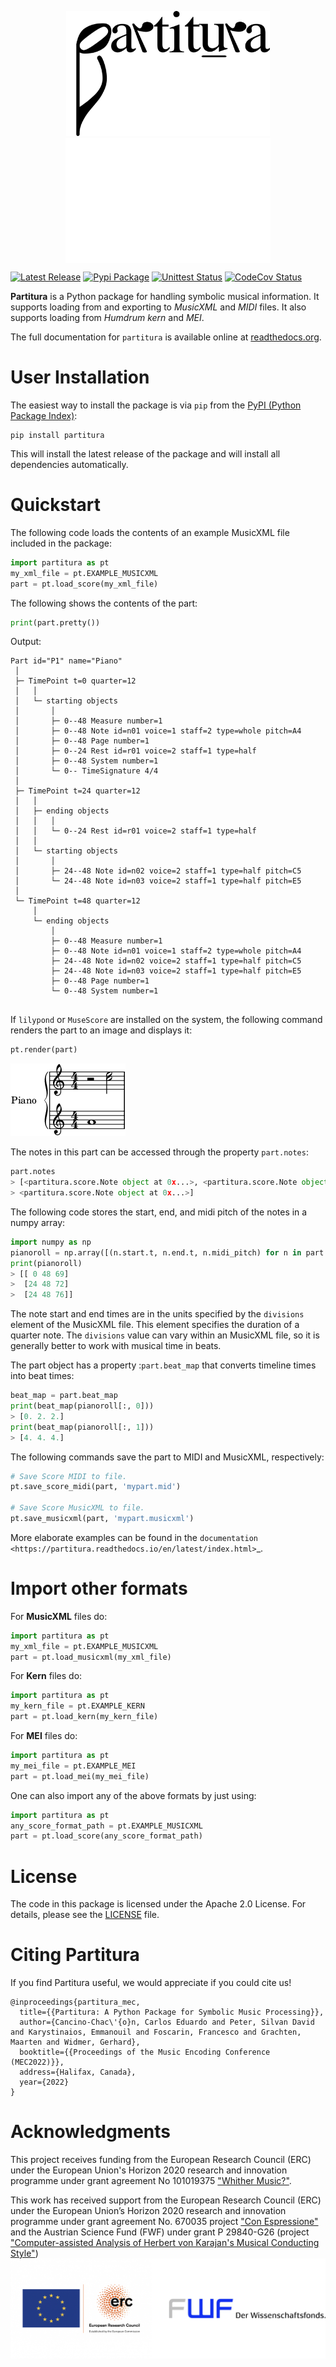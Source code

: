 [//]: # (<p align="center"> )

[//]: # (<img src="./partitura/assets/partitura_logo_final.jpg" height="200">)

[//]: # (</p>)
<p align="center">
    <img src="partitura/assets/partitura_logo_black.png#gh-light-mode-only" height="200">
    <img align="center" src="./partitura/assets/partitura_logo_white.png#gh-dark-mode-only" height="200">
</p>

[![Latest Release](https://img.shields.io/github/v/release/cpjku/partitura)](https://github.com/cpjku/partitura/releases)
[![Pypi Package](https://badge.fury.io/py/partitura.svg)](https://badge.fury.io/py/partitura)
[![Unittest Status](https://github.com/CPJKU/partitura/workflows/Partitura%20Unittests/badge.svg)](https://github.com/CPJKU/partitura/actions?query=workflow%3A%22Partitura+Unittests%22)
[![CodeCov Status](https://codecov.io/gh/CPJKU/partitura/branch/develop/graph/badge.svg?token=mnZ234sGSA)](https://codecov.io/gh/CPJKU/partitura)




**Partitura** is a Python package for handling symbolic musical information. It
supports loading from and exporting to *MusicXML* and *MIDI* files. It also supports loading from _Humdrum *kern*_ and *MEI*.

The full documentation for `partitura` is available online at [readthedocs.org](https://partitura.readthedocs.io/en/latest/index.html).

User Installation
==========

The easiest way to install the package is via `pip` from the [PyPI (Python
Package Index)](https://pypi.python.org/pypi>):
```shell
pip install partitura
```
This will install the latest release of the package and will install all dependencies automatically.


Quickstart
==========

The following code loads the contents of an example MusicXML file included in
the package:
```python
import partitura as pt
my_xml_file = pt.EXAMPLE_MUSICXML
part = pt.load_score(my_xml_file)
```
The following shows the contents of the part:

```python
print(part.pretty())
```
Output:
```shell
Part id="P1" name="Piano"
 │
 ├─ TimePoint t=0 quarter=12
 │   │
 │   └─ starting objects
 │       │
 │       ├─ 0--48 Measure number=1
 │       ├─ 0--48 Note id=n01 voice=1 staff=2 type=whole pitch=A4
 │       ├─ 0--48 Page number=1
 │       ├─ 0--24 Rest id=r01 voice=2 staff=1 type=half
 │       ├─ 0--48 System number=1
 │       └─ 0-- TimeSignature 4/4
 │
 ├─ TimePoint t=24 quarter=12
 │   │
 │   ├─ ending objects
 │   │   │
 │   │   └─ 0--24 Rest id=r01 voice=2 staff=1 type=half
 │   │
 │   └─ starting objects
 │       │
 │       ├─ 24--48 Note id=n02 voice=2 staff=1 type=half pitch=C5
 │       └─ 24--48 Note id=n03 voice=2 staff=1 type=half pitch=E5
 │
 └─ TimePoint t=48 quarter=12
     │
     └─ ending objects
         │
         ├─ 0--48 Measure number=1
         ├─ 0--48 Note id=n01 voice=1 staff=2 type=whole pitch=A4
         ├─ 24--48 Note id=n02 voice=2 staff=1 type=half pitch=C5
         ├─ 24--48 Note id=n03 voice=2 staff=1 type=half pitch=E5
         ├─ 0--48 Page number=1
         └─ 0--48 System number=1
  
```
If `lilypond` or `MuseScore` are installed on the system, the following command
renders the part to an image and displays it:

```python
pt.render(part)
```
![Score example](https://raw.githubusercontent.com/CPJKU/partitura/master/docs/images/score_example.png)


The notes in this part can be accessed through the property
`part.notes`:

```python
part.notes
> [<partitura.score.Note object at 0x...>, <partitura.score.Note object at 0x...>, 
> <partitura.score.Note object at 0x...>]

```


The following code stores the start, end, and midi pitch of the notes in a numpy
array:

```python
import numpy as np
pianoroll = np.array([(n.start.t, n.end.t, n.midi_pitch) for n in part.notes])
print(pianoroll)
> [[ 0 48 69]
>  [24 48 72]
>  [24 48 76]]
```


The note start and end times are in the units specified by the
`divisions` element of the MusicXML file. This element specifies the
duration of a quarter note. The `divisions` value can vary within an
MusicXML file, so it is generally better to work with musical time in
beats.

The part object has a property :`part.beat_map` that converts timeline
times into beat times:

```python
beat_map = part.beat_map
print(beat_map(pianoroll[:, 0]))
> [0. 2. 2.]
print(beat_map(pianoroll[:, 1]))
> [4. 4. 4.]
```


The following commands save the part to MIDI and MusicXML, respectively:

```python
# Save Score MIDI to file.
pt.save_score_midi(part, 'mypart.mid')

# Save Score MusicXML to file.
pt.save_musicxml(part, 'mypart.musicxml')
```


More elaborate examples can be found in the `documentation
<https://partitura.readthedocs.io/en/latest/index.html>`_.

Import other formats
====================
For **MusicXML** files do:

```python
import partitura as pt
my_xml_file = pt.EXAMPLE_MUSICXML
part = pt.load_musicxml(my_xml_file)
```

For **Kern** files do:

```python
import partitura as pt
my_kern_file = pt.EXAMPLE_KERN
part = pt.load_kern(my_kern_file)
```

For **MEI** files do:

```python
import partitura as pt
my_mei_file = pt.EXAMPLE_MEI
part = pt.load_mei(my_mei_file)
```


One can also import any of the above formats by just using:

```python
import partitura as pt
any_score_format_path = pt.EXAMPLE_MUSICXML
part = pt.load_score(any_score_format_path)
```


License
=======

The code in this package is licensed under the Apache 2.0 License. For details,
please see the [LICENSE](LICENSE) file.


Citing Partitura
================

If you find Partitura useful, we would appreciate if you could cite us!

```
@inproceedings{partitura_mec,
  title={{Partitura: A Python Package for Symbolic Music Processing}},
  author={Cancino-Chac\'{o}n, Carlos Eduardo and Peter, Silvan David and Karystinaios, Emmanouil and Foscarin, Francesco and Grachten, Maarten and Widmer, Gerhard},
  booktitle={{Proceedings of the Music Encoding Conference (MEC2022)}},
  address={Halifax, Canada},
  year={2022}
}
```

[//]: # (    | `Grachten, M. <https://maarten.grachten.eu>`__, `Cancino-Chacón, C. <http://www.carloscancinochacon.com>`__ and `Gadermaier, T. <https://www.jku.at/en/institute-of-computational-perception/about-us/people/thassilo-gadermaier/>`__)

[//]: # (    | "`partitura: A Python Package for Handling Symbolic Musical Data <http://carloscancinochacon.com/documents/extended_abstracts/GrachtenEtAl-ISMIR2019-LBD-ext-abstract.pdf>`__\ ".)

[//]: # (    | Late Breaking/Demo Session at the 20th International Society for)

[//]: # (    Music Information Retrieval Conference, Delft, The Netherlands,)

[//]: # (    2019.)



Acknowledgments
===============

This project receives funding from the European Research Council (ERC) under 
the European Union's Horizon 2020 research and innovation programme under grant 
agreement No 101019375 ["Whither Music?"](https://www.jku.at/en/institute-of-computational-perception/research/projects/whither-music/).



This work has received support from the European Research Council (ERC) under
the European Union’s Horizon 2020 research and innovation programme under grant
agreement No. 670035 project ["Con Espressione"](https://www.jku.at/en/institute-of-computational-perception/research/projects/con-espressione/)
and the Austrian Science Fund (FWF) under grant P 29840-G26 (project
["Computer-assisted Analysis of Herbert von Karajan's Musical Conducting Style"](https://karajan-research.org/programs/musical-interpretation-karajan))
![](https://raw.githubusercontent.com/CPJKU/partitura/master/docs/images/erc_fwf_logos.jpg "Con_espressione") 

[//]: # ()
[//]: # (.. image:: https://raw.githubusercontent.com/CPJKU/partitura/master/docs/images/erc_fwf_logos.jpg)

[//]: # (   :width: 600 px)

[//]: # (   :scale: 1%)

[//]: # (   :align: center)
